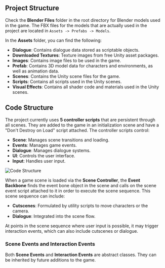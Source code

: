 ## Project Structure
Check the **Blender Files** folder in the root directory for Blender models used in the game. The FBX files for the models that are actually used in the project are located in `Assets -> Prefabs -> Models`.

In the **Assets** folder, you can find the following:

- **Dialogue**: Contains dialogue data stored as scriptable objects.
- **Downloaded Textures**: Texture images from free Unity asset packages.
- **Images**: Contains image files to be used in the game.
- **Prefab**: Contains 3D model data for characters and environments, as well as animation data.
- **Scenes**: Contains the Unity scene files for the game.
- **Scripts**: Contains all scripts used in the Unity scenes.
- **Visual Effects**: Contains all shader code and materials used in the Unity scenes.

## Code Structure

The project currently uses **5 controller scripts** that are persistent through all scenes. They are added to the game in an initialization scene and have a "Don't Destroy on Load" script attached. The controller scripts control:

- **Scene**: Manages scene transitions and loading.
- **Events**: Manages game events.
- **Dialogue**: Manages dialogue systems.
- **UI**: Controls the user interface.
- **Input**: Handles user input.

![Code Structure](Images/ReadmeImage.png.png)

When a game scene is loaded via the **Scene Controller**, the **Event Backbone** finds the event bone object in the scene and calls on the scene event script attached to it in order to execute the scene sequence. This scene sequence can include:

- **Cutscenes**: Formulated by utility scripts to move characters or the camera.
- **Dialogue**: Integrated into the scene flow.

At points in the scene sequence where user input is possible, it may trigger interaction events, which can also include cutscenes or dialogue.

### Scene Events and Interaction Events

Both **Scene Events** and **Interaction Events** are abstract classes. They can be inherited by future additions to the game.